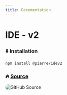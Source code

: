 ```yaml
---
title: Documentation
---
```


# IDE - v2

### ⬇️ Installation

```bash
npm install @piarre/idev2
```

### 🔥 [Source](https://opengraph.githubassets.com/1/piarre/IDEv2)

![GitHub Source](https://opengraph.githubassets.com/1/piarre/IDEv2)

<style>
:root img {
  border-radius: 12px;
}
</style>

